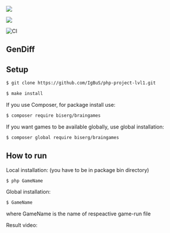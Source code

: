 <html>

<a href="https://codeclimate.com/github/IgBuS/php-project-lvl2/maintainability"><img src="https://api.codeclimate.com/v1/badges/b3ef8370a5f3e5057fdf/maintainability" /></a>

<a href="https://codeclimate.com/github/IgBuS/php-project-lvl2/test_coverage"><img src="https://api.codeclimate.com/v1/badges/b3ef8370a5f3e5057fdf/test_coverage" /></a>

![CI](https://github.com/IgBuS/php-project-lvl2/workflows/CI/badge.svg)
</html>


## GenDiff



## Setup

```sh
$ git clone https://github.com/IgBuS/php-project-lvl1.git

$ make install
```
If you use Composer, for package install use:
```sh
$ composer require biserg/braingames
```

If you want games to be available globally, use global installation:
```sh
$ composer global require biserg/braingames
```

## How to run

Local installation:
(you have to be in package bin directory)

```sh
$ php GameName
```

Global installation:

```sh
$ GameName
```

where GameName is the name of respeactive game-run file



Result video:

